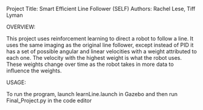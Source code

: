 Project Title: Smart Efficient Line Follower (SELF)
Authors: Rachel Lese, Tiff Lyman


OVERVIEW:

This project uses reinforcement learning to direct a robot to follow a line.
It uses the same imaging as the original line follower, except instead of PID
it has a set of possible angular and linear velocities with a weight attributed
to each one. The velocity with the highest weight is what the robot uses.
These weights change over time as the robot takes in more data to influence the 
weights.

USAGE:

To run the program, launch learnLine.launch in Gazebo and then run 
Final_Project.py in the code editor
